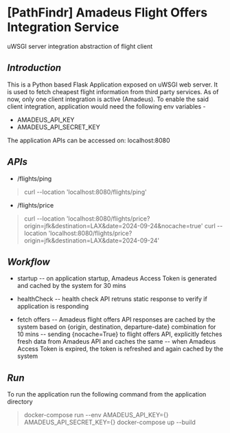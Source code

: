 #  [PathFindr] Amadeus Flight Offers Integration Service 

uWSGI server integration
abstraction of flight client

## _Introduction_

This is a Python based Flask Application exposed on uWSGI web server. It is used to fetch cheapest flight information from third party services. As of now, only one client integration is active (Amadeus). To enable the said client integration, application would need the following env variables - 

- AMADEUS_API_KEY
- AMADEUS_API_SECRET_KEY

The application APIs can be accessed on: localhost:8080

## _APIs_

- /flights/ping

> curl --location 'localhost:8080/flights/ping'

- /flights/price

> curl --location 'localhost:8080/flights/price?origin=jfk&destination=LAX&date=2024-09-24&nocache=true'
> curl --location 'localhost:8080/flights/price?origin=jfk&destination=LAX&date=2024-09-24'

## _Workflow_

- startup
-- on application startup, Amadeus Access Token is generated and cached by the system for 30 mins

- healthCheck
-- health check API retruns static response to verify if application is responding

- fetch offers
-- Amadeus flight offers API responses are cached by the system based on {origin, destination, departure-date} combination for 10 mins
-- sending {nocache=True} to flight offers API, explicitly fetches fresh data from Amadeus API and caches the same
-- when Amadeus Access Token is expired, the token is refreshed and again cached by the system


## _Run_

To run the application run the following command from the application directory
> docker-compose run --env AMADEUS_API_KEY={} AMADEUS_API_SECRET_KEY={}
> docker-compose up --build